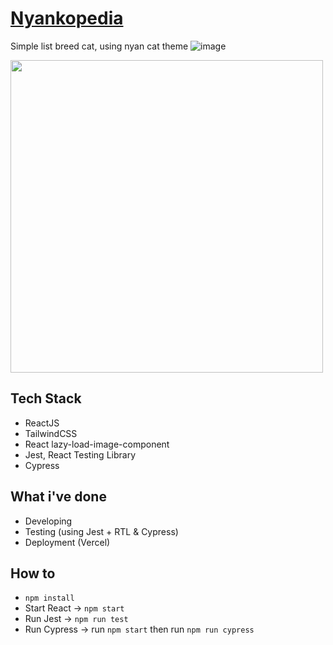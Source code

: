 # [Nyankopedia](https://bvk-nyankopedia.vercel.app/)


Simple list breed cat, using nyan cat theme
![image](https://user-images.githubusercontent.com/52363719/207887121-deffb3f4-3c63-4268-8aa7-71b135effb85.png)

<div style='flex;align-items:flex-start'>

<img src='https://user-images.githubusercontent.com/52363719/207887922-cb6612a1-8135-467b-90b9-67cd8087ed08.png' width='500px'/>
</div>




## Tech Stack
- ReactJS
- TailwindCSS
- React lazy-load-image-component
- Jest, React Testing Library
- Cypress

## What i've done
- Developing
- Testing (using Jest + RTL & Cypress)
- Deployment (Vercel)

## How to
- `` npm install ``
- Start React -> ``npm start``
- Run Jest -> ``npm run test``
- Run Cypress -> run ``npm start`` then run ``npm run cypress`` 



